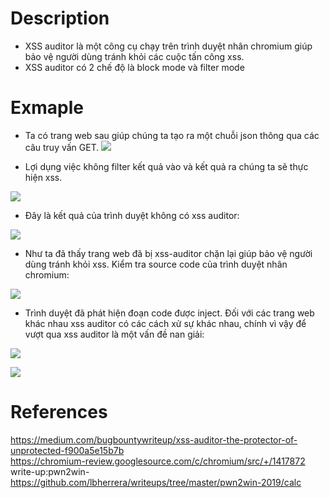 # Description
- XSS auditor là một công cụ chạy trên trình duyệt nhân chromium giúp bảo vệ người dùng tránh khỏi các cuộc tấn công xss.
- XSS auditor có 2 chế độ là block mode và filter mode
# Exmaple 
- Ta có trang web sau giúp chúng ta tạo ra một chuỗi json thông qua các câu truy vấn GET.
![](https://github.com/huyenlamchiton/owasp/blob/master/Input%20Validation%20Testing/image/adv-5.png)  

- Lợi dụng việc không filter kết quả vào và kết quả ra chúng ta sẽ thực hiện xss.

![](https://github.com/huyenlamchiton/owasp/blob/master/Input%20Validation%20Testing/image/adv-1.png)  

- Đây là kết quả của trình duyệt không có xss auditor:

![](https://github.com/huyenlamchiton/owasp/blob/master/Input%20Validation%20Testing/image/adv-6.png) 

- Như ta đã thấy trang web đã bị xss-auditor chặn lại giúp bảo vệ người dùng tránh khỏi xss. Kiểm tra source code của trình duyệt nhân chromium:  

![](https://github.com/huyenlamchiton/owasp/blob/master/Input%20Validation%20Testing/image/adv-2.png) 

- Trình duyệt đã phát hiện đoạn code được inject. Đối với các trang web khác nhau xss auditor có các cách xử sự khác nhau, chính vì vậy để vượt qua xss auditor là một vấn đề nan giải:

![](https://github.com/huyenlamchiton/owasp/blob/master/Input%20Validation%20Testing/image/adv-3.png)  

![](https://github.com/huyenlamchiton/owasp/blob/master/Input%20Validation%20Testing/image/adv-4.png)  

# References
https://medium.com/bugbountywriteup/xss-auditor-the-protector-of-unprotected-f900a5e15b7b  
https://chromium-review.googlesource.com/c/chromium/src/+/1417872  
write-up:pwn2win- https://github.com/lbherrera/writeups/tree/master/pwn2win-2019/calc